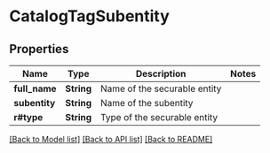 # CatalogTagSubentity

## Properties

Name | Type | Description | Notes
------------ | ------------- | ------------- | -------------
**full_name** | **String** | Name of the securable entity | 
**subentity** | **String** | Name of the subentity | 
**r#type** | **String** | Type of the securable entity | 

[[Back to Model list]](../README.md#documentation-for-models) [[Back to API list]](../README.md#documentation-for-api-endpoints) [[Back to README]](../README.md)


